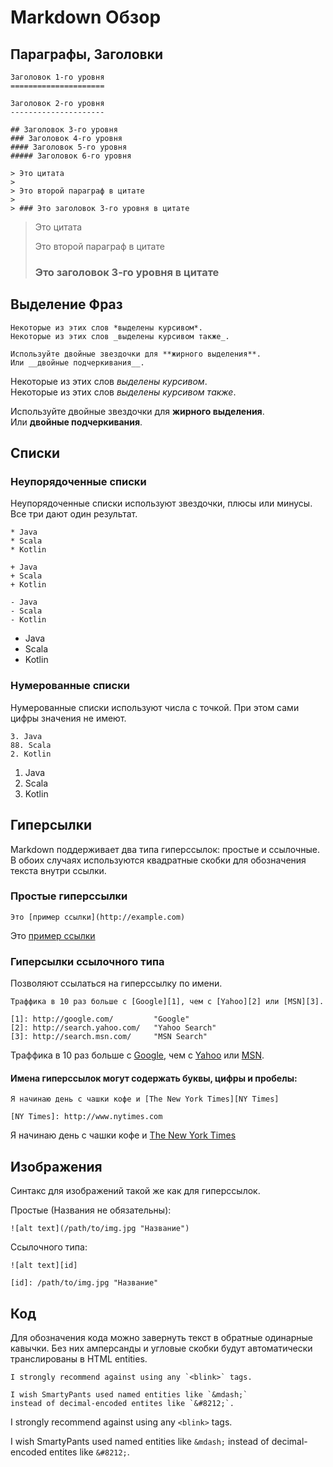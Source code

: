 # Markdown Обзор

## Параграфы, Заголовки

    Заголовок 1-го уровня
    =====================

    Заголовок 2-го уровня
    ---------------------

    ## Заголовок 3-го уровня
    ### Заголовок 4-го уровня
    #### Заголовок 5-го уровня
    ##### Заголовок 6-го уровня

    > Это цитата
    >
    > Это второй параграф в цитате
    >
    > ### Это заголовок 3-го уровня в цитате
    
> Это цитата
>
> Это второй параграф в цитате
>
> ### Это заголовок 3-го уровня в цитате    


## Выделение Фраз

    Некоторые из этих слов *выделены курсивом*.  
    Некоторые из этих слов _выделены курсивом также_.

    Используйте двойные звездочки для **жирного выделения**.  
    Или __двойные подчеркивания__.

Некоторые из этих слов *выделены курсивом*.  
Некоторые из этих слов _выделены курсивом также_.

Используйте двойные звездочки для **жирного выделения**.  
Или __двойные подчеркивания__.


## Списки

### Неупорядоченные списки

Неупорядоченные списки используют звездочки, плюсы или минусы. Все три дают один результат.

    * Java
    * Scala
    * Kotlin

    + Java
    + Scala
    + Kotlin

    - Java
    - Scala
    - Kotlin

- Java
- Scala
- Kotlin

### Нумерованные списки

Нумерованные списки используют числа с точкой. При этом сами цифры значения не имеют.

    3. Java
    88. Scala
    2. Kotlin
    
1. Java
3. Scala
2. Kotlin


## Гиперсылки

Markdown поддерживает два типа гиперссылок: простые и ссылочные.
В обоих случаях используются квадратные скобки для обозначения текста внутри ссылки.

### Простые гиперссылки

    Это [пример ссылки](http://example.com)

Это [пример ссылки](http://example.com)

### Гиперсылки ссылочного типа

Позволяют ссылаться на гиперссылку по имени.

    Траффика в 10 раз больше с [Google][1], чем с [Yahoo][2] или [MSN][3].

    [1]: http://google.com/         "Google"
    [2]: http://search.yahoo.com/   "Yahoo Search"
    [3]: http://search.msn.com/     "MSN Search"

Траффика в 10 раз больше с [Google][1], чем с [Yahoo][2] или [MSN][3].

[1]: http://google.com/         "Google"
[2]: http://search.yahoo.com/   "Yahoo Search"
[3]: http://search.msn.com/     "MSN Search"

#### Имена гиперссылок могут содержать буквы, цифры и пробелы:

    Я начинаю день с чашки кофе и [The New York Times][NY Times]

    [NY Times]: http://www.nytimes.com

Я начинаю день с чашки кофе и [The New York Times][NY Times]

[NY Times]: http://www.nytimes.com


## Изображения

Синтакс для изображений такой же как для гиперссылок.

Простые (Названия не обязательны):

    ![alt text](/path/to/img.jpg "Название")

Ссылочного типа:

    ![alt text][id]
    
    [id]: /path/to/img.jpg "Название"


## Код

Для обозначения кода можно завернуть текст в обратные одинарные кавычки. Без них амперсанды и угловые скобки будут автоматически транслированы в HTML entities.

    I strongly recommend against using any `<blink>` tags.

    I wish SmartyPants used named entities like `&mdash;`
    instead of decimal-encoded entites like `&#8212;`.

I strongly recommend against using any `<blink>` tags.

I wish SmartyPants used named entities like `&mdash;`
instead of decimal-encoded entites like `&#8212;`.

